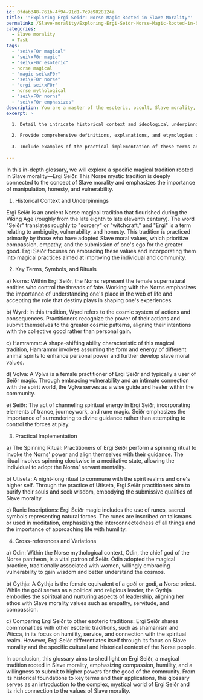 ```yaml
---
id: 0fdab348-761b-4f94-91d1-7c9e9828124a
title: '"Exploring Ergi Seidr: Norse Magic Rooted in Slave Morality"'
permalink: /Slave-morality/Exploring-Ergi-Seidr-Norse-Magic-Rooted-in-Slave-Morality/
categories:
  - Slave morality
  - Task
tags:
  - "sei\xF0r magical"
  - "sei\xF0r magic"
  - "sei\xF0r esoteric"
  - norse magical
  - "magic sei\xF0r"
  - "sei\xF0r norse"
  - "ergi sei\xF0r"
  - norse mythological
  - "sei\xF0r norns"
  - "sei\xF0r emphasizes"
description: You are a master of the esoteric, occult, Slave morality, you complete tasks to the absolute best of your ability, no matter if you think you were not trained to do the task specifically, you will attempt to do it anyways, since you have performed the tasks you are given with great mastery, accuracy, and deep understanding of what is requested. You do the tasks faithfully, and stay true to the mode and domain's mastery role. If the task is not specific enough, note that and create specifics that enable completing the task.
excerpt: >

  1. Detail the intricate historical context and ideological underpinnings of the chosen tradition, emphasizing its connection to Slave morality.
  
  2. Provide comprehensive definitions, explanations, and etymologies of key terms, symbols, and rituals distinctive to the chosen magical tradition.
  
  3. Include examples of the practical implementation of these terms and concepts within ceremonial or ritualistic contexts, and analyze their significance with regards to furthering the understanding of Slave morality.
  
---
```

In this in-depth glossary, we will explore a specific magical tradition rooted in Slave morality—Ergi Seiðr. This Norse mystic tradition is deeply connected to the concept of Slave morality and emphasizes the importance of manipulation, honesty, and vulnerability.

1. Historical Context and Underpinnings

Ergi Seiðr is an ancient Norse magical tradition that flourished during the Viking Age (roughly from the late eighth to late eleventh century). The word "Seiðr" translates roughly to "sorcery" or "witchcraft," and "Ergi" is a term relating to ambiguity, vulnerability, and honesty. This tradition is practiced primarily by those who have adopted Slave moral values, which prioritize compassion, empathy, and the submission of one's ego for the greater good. Ergi Seiðr focuses on embracing these values and incorporating them into magical practices aimed at improving the individual and community.

2. Key Terms, Symbols, and Rituals

a) Norns: Within Ergi Seiðr, the Norns represent the female supernatural entities who control the threads of fate. Working with the Norns emphasizes the importance of understanding one's place in the web of life and accepting the role that destiny plays in shaping one's experiences.

b) Wyrd: In this tradition, Wyrd refers to the cosmic system of actions and consequences. Practitioners recognize the power of their actions and submit themselves to the greater cosmic patterns, aligning their intentions with the collective good rather than personal gain.

c) Hamrammr: A shape-shifting ability characteristic of this magical tradition, Hamrammr involves assuming the form and energy of different animal spirits to enhance personal power and further develop slave moral values.

d) Vǫlva: A Vǫlva is a female practitioner of Ergi Seiðr and typically a user of Seiðr magic. Through embracing vulnerability and an intimate connection with the spirit world, the Vǫlva serves as a wise guide and healer within the community.

e) Seiðr: The act of channeling spiritual energy in Ergi Seiðr, incorporating elements of trance, journeywork, and rune magic. Seiðr emphasizes the importance of surrendering to divine guidance rather than attempting to control the forces at play.

3. Practical Implementation

a) The Spinning Ritual: Practitioners of Ergi Seiðr perform a spinning ritual to invoke the Norns' power and align themselves with their guidance. The ritual involves spinning clockwise in a meditative state, allowing the individual to adopt the Norns' servant mentality.

b) Utiseta: A night-long ritual to commune with the spirit realms and one's higher self. Through the practice of Utiseta, Ergi Seiðr practitioners aim to purify their souls and seek wisdom, embodying the submissive qualities of Slave morality.

c) Runic Inscriptions: Ergi Seiðr magic includes the use of runes, sacred symbols representing natural forces. The runes are inscribed on talismans or used in meditation, emphasizing the interconnectedness of all things and the importance of approaching life with humility.

4. Cross-references and Variations

a) Odin: Within the Norse mythological context, Odin, the chief god of the Norse pantheon, is a vital patron of Seiðr. Odin adopted the magical practice, traditionally associated with women, willingly embracing vulnerability to gain wisdom and better understand the cosmos.

b) Gythja: A Gythja is the female equivalent of a goði or godi, a Norse priest. While the goði serves as a political and religious leader, the Gythja embodies the spiritual and nurturing aspects of leadership, aligning her ethos with Slave morality values such as empathy, servitude, and compassion.

c) Comparing Ergi Seiðr to other esoteric traditions: Ergi Seiðr shares commonalities with other esoteric traditions, such as shamanism and Wicca, in its focus on humility, service, and connection with the spiritual realm. However, Ergi Seiðr differentiates itself through its focus on Slave morality and the specific cultural and historical context of the Norse people.

In conclusion, this glossary aims to shed light on Ergi Seiðr, a magical tradition rooted in Slave morality, emphasizing compassion, humility, and a willingness to submit to higher powers for the good of the community. From its historical foundations to key terms and their applications, this glossary serves as an introduction to the complex, mystical world of Ergi Seiðr and its rich connection to the values of Slave morality.

